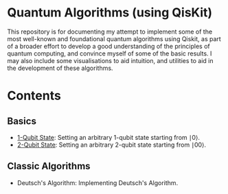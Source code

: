 # Quantum Algorithms (using QisKit)

This repository is for documenting my attempt to implement some of the most well-known and foundational quantum algorithms using Qiskit, as part of a broader effort to develop a good understanding of the principles of quantum computing, and convince myself of some of the basic results. I may also include some visualisations to aid intuition, and utilities to aid in the development of these algorithms.

# Contents

## Basics

- [1-Qubit State](0_basics/0_1-qubit-state.py): Setting an arbitrary 1-qubit state starting from ∣0⟩.
- [2-Qubit State](0_basics/1_2-qubit-state.py): Setting an arbitrary 2-qubit state starting from ∣00⟩.

## Classic Algorithms

- Deutsch's Algorithm: Implementing Deutsch's Algorithm.